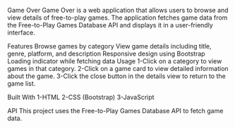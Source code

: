 Game Over
Game Over is a web application that allows users to browse and view details of free-to-play games. The application fetches game data from the Free-to-Play Games Database API and displays it in a user-friendly interface.

Features
Browse games by category
View game details including title, genre, platform, and description
Responsive design using Bootstrap
Loading indicator while fetching data
Usage
1-Click on a category to view games in that category.
2-Click on a game card to view detailed information about the game.
3-Click the close button in the details view to return to the game list.

Built With
1-HTML
2-CSS (Bootstrap)
3-JavaScript

API
This project uses the Free-to-Play Games Database API to fetch game data.

